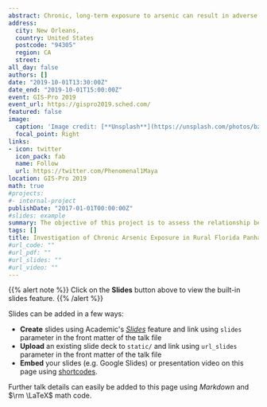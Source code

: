 ```yaml
---
abstract: Chronic, long-term exposure to arsenic can result in adverse health outcomes, but the effects of sources are difficult to assess epidemiologically. Arsenic concentrations accrued by people can be measured using toenail samples and can serve as a proxy for chronic arsenic exposure. The objective of this project is to assess the relationship between environmental arsenic concentrations and chronic arsenic exposure among residents in Escambia and Santa Rosa counties, Florida. We will assess the levels of arsenic collected from toenails of residents in our study area and from their residential water supply, along with data pertaining to demographics and occupational history, and daily arsenic intake questionnaire collected from the same residents. We will analyze the data to determine the relationship between daily arsenic exposure in private well water, previously determined soil and groundwater contamination levels, and human activity. The importance of this study is to quantify the relationship between the variability of chronic arsenic in the environment and its past use in agricultural and industrial activities (legacy effect). Our work will allow us to quantify the relationship between arsenic in people and the environment.
address:
  city: New Orleans, 
  country: United States
  postcode: "94305"
  region: CA
  street: 
all_day: false
authors: []
date: "2019-10-01T13:30:00Z"
date_end: "2019-10-01T15:00:00Z"
event: GIS-Pro 2019
event_url: https://gispro2019.sched.com/
featured: false
image:
  caption: 'Image credit: [**Unsplash**](https://unsplash.com/photos/bzdhc5b3Bxs)'
  focal_point: Right
links:
- icon: twitter
  icon_pack: fab
  name: Follow
  url: https://twitter.com/Phenomenal1Maya
location: GIS-Pro 2019
math: true
#projects:
#- internal-project
publishDate: "2017-01-01T00:00:00Z"
#slides: example
summary: The objective of this project is to assess the relationship between environmental arsenic concentrations and chronic arsenic exposure among residents in Escambia and Santa Rosa counties, Florida.
tags: []
title: Investigation of Chronic Arsenic Exposure in Rural Florida Panhandle
#url_code: ""
#url_pdf: ""
#url_slides: ""
#url_video: ""
---
```


{{% alert note %}}
Click on the **Slides** button above to view the built-in slides feature.
{{% /alert %}}

Slides can be added in a few ways:

- **Create** slides using Academic's [*Slides*](https://sourcethemes.com/academic/docs/managing-content/#create-slides) feature and link using `slides` parameter in the front matter of the talk file
- **Upload** an existing slide deck to `static/` and link using `url_slides` parameter in the front matter of the talk file
- **Embed** your slides (e.g. Google Slides) or presentation video on this page using [shortcodes](https://sourcethemes.com/academic/docs/writing-markdown-latex/).

Further talk details can easily be added to this page using *Markdown* and $\rm \LaTeX$ math code.

